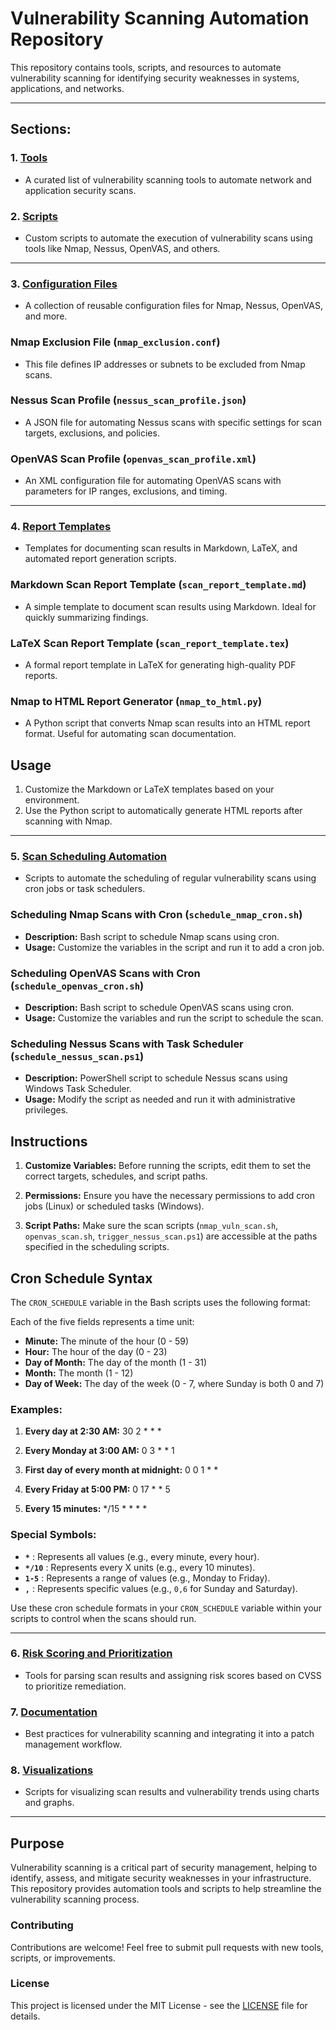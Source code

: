 # Vulnerability Scanning Automation Repository

This repository contains tools, scripts, and resources to automate vulnerability scanning for identifying security weaknesses in systems, applications, and networks.

---

## Sections:

### 1. **[Tools](./tools.md)**
   - A curated list of vulnerability scanning tools to automate network and application security scans.

### 2. **[Scripts](./scripts.md)**
   - Custom scripts to automate the execution of vulnerability scans using tools like Nmap, Nessus, OpenVAS, and others.
---
### 3. **[Configuration Files](./configs)**
   - A collection of reusable configuration files for Nmap, Nessus, OpenVAS, and more.

### **Nmap Exclusion File** (`nmap_exclusion.conf`)
   - This file defines IP addresses or subnets to be excluded from Nmap scans.

### **Nessus Scan Profile** (`nessus_scan_profile.json`)
   - A JSON file for automating Nessus scans with specific settings for scan targets, exclusions, and policies.

### **OpenVAS Scan Profile** (`openvas_scan_profile.xml`)
   - An XML configuration file for automating OpenVAS scans with parameters for IP ranges, exclusions, and timing.
---
### 4. **[Report Templates](./report_templates)**
   - Templates for documenting scan results in Markdown, LaTeX, and automated report generation scripts.

### **Markdown Scan Report Template** (`scan_report_template.md`)
   - A simple template to document scan results using Markdown. Ideal for quickly summarizing findings.

### **LaTeX Scan Report Template** (`scan_report_template.tex`)
   - A formal report template in LaTeX for generating high-quality PDF reports.

### **Nmap to HTML Report Generator** (`nmap_to_html.py`)
   - A Python script that converts Nmap scan results into an HTML report format. Useful for automating scan documentation.
     
## Usage

1. Customize the Markdown or LaTeX templates based on your environment.
2. Use the Python script to automatically generate HTML reports after scanning with Nmap.
---
### 5. **[Scan Scheduling Automation](./automation)**
   - Scripts to automate the scheduling of regular vulnerability scans using cron jobs or task schedulers.

### **Scheduling Nmap Scans with Cron** (`schedule_nmap_cron.sh`)

- **Description:** Bash script to schedule Nmap scans using cron.
- **Usage:** Customize the variables in the script and run it to add a cron job.

### **Scheduling OpenVAS Scans with Cron** (`schedule_openvas_cron.sh`)

- **Description:** Bash script to schedule OpenVAS scans using cron.
- **Usage:** Customize the variables and run the script to schedule the scan.

### **Scheduling Nessus Scans with Task Scheduler** (`schedule_nessus_scan.ps1`)

- **Description:** PowerShell script to schedule Nessus scans using Windows Task Scheduler.
- **Usage:** Modify the script as needed and run it with administrative privileges.

## Instructions

1. **Customize Variables:** Before running the scripts, edit them to set the correct targets, schedules, and script paths.

2. **Permissions:** Ensure you have the necessary permissions to add cron jobs (Linux) or scheduled tasks (Windows).

3. **Script Paths:** Make sure the scan scripts (`nmap_vuln_scan.sh`, `openvas_scan.sh`, `trigger_nessus_scan.ps1`) are accessible at the paths specified in the scheduling scripts.

## Cron Schedule Syntax

The `CRON_SCHEDULE` variable in the Bash scripts uses the following format:

Each of the five fields represents a time unit:

- **Minute:** The minute of the hour (0 - 59)
- **Hour:** The hour of the day (0 - 23)
- **Day of Month:** The day of the month (1 - 31)
- **Month:** The month (1 - 12)
- **Day of Week:** The day of the week (0 - 7, where Sunday is both 0 and 7)

### Examples:

1. **Every day at 2:30 AM:**
30 2 * * *
   
2. **Every Monday at 3:00 AM:**
0 3 * * 1
   
3. **First day of every month at midnight:**
0 0 1 * *
   
4. **Every Friday at 5:00 PM:**
0 17 * * 5
   
5. **Every 15 minutes:**
*/15 * * * *

### Special Symbols:

- **`*`** : Represents all values (e.g., every minute, every hour).
- **`*/10`** : Represents every X units (e.g., every 10 minutes).
- **`1-5`** : Represents a range of values (e.g., Monday to Friday).
- **`,`** : Represents specific values (e.g., `0,6` for Sunday and Saturday).

Use these cron schedule formats in your `CRON_SCHEDULE` variable within your scripts to control when the scans should run.

---
### 6. **[Risk Scoring and Prioritization](./risk_scoring)**
   - Tools for parsing scan results and assigning risk scores based on CVSS to prioritize remediation.

### 7. **[Documentation](./docs)**
   - Best practices for vulnerability scanning and integrating it into a patch management workflow.

### 8. **[Visualizations](./visualizations)**
   - Scripts for visualizing scan results and vulnerability trends using charts and graphs.

---

## Purpose

Vulnerability scanning is a critical part of security management, helping to identify, assess, and mitigate security weaknesses in your infrastructure. This repository provides automation tools and scripts to help streamline the vulnerability scanning process.

### Contributing

Contributions are welcome! Feel free to submit pull requests with new tools, scripts, or improvements.

### License

This project is licensed under the MIT License - see the [LICENSE](LICENSE) file for details.
